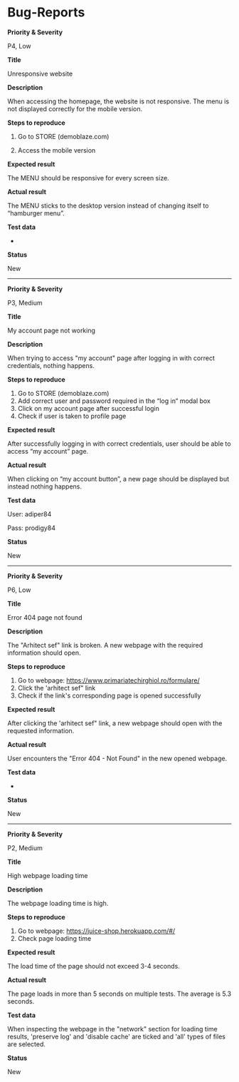 # Bug-Reports


**Priority & Severity**

P4, Low

**Title**

Unresponsive website

**Description**

When accessing the homepage, the website is not responsive. 
The menu is not displayed correctly for the mobile version.

**Steps to reproduce**

1. Go to STORE (demoblaze.com)

2. Access the mobile version

**Expected result**

The MENU should be responsive for every screen size.

**Actual result**

The MENU sticks to the desktop version instead of changing itself to “hamburger menu”.


**Test data**

-

**Status**

New

--------------------------------------------------------------------------

**Priority & Severity**

P3, Medium

**Title**

My account page not working

**Description**

When trying to access "my account" page after logging in with correct credentials, nothing happens. 

**Steps to reproduce**
1.	Go to STORE (demoblaze.com)
2.	Add correct user and password required in the “log in“ modal box
3.	Click on my account page after successful login
4.	Check if user is taken to profile page

**Expected result**

After successfully logging in with correct credentials, user should be able to access “my account” page.

**Actual result**

When clicking on “my account button”, a new page should be displayed but instead nothing happens.

**Test data**

User: adiper84

Pass: prodigy84

**Status**

New

--------------------------------------------------------------------------------------------------

**Priority & Severity**

P6, Low

**Title**

Error 404 page not found

**Description**

The "Arhitect sef" link is broken.
A new webpage with the required information should open.

**Steps to reproduce**
1.	Go to webpage: https://www.primariatechirghiol.ro/formulare/
2.	Click the 'arhitect sef" link
3.	Check if the link's corresponding page is opened successfully

**Expected result**

After clicking the 'arhitect sef" link, a new webpage should open with the requested information.

**Actual result**

User encounters the "Error 404 - Not Found" in the new opened webpage.

**Test data**

-

**Status**

New

------------------------------------------------------------------------------------------------------

**Priority & Severity**

P2, Medium

**Title**

High webpage loading time

**Description**

The webpage loading time is high.

**Steps to reproduce**

1.	Go to webpage: https://juice-shop.herokuapp.com/#/
3.  Check page loading time

**Expected result**

The load time of the page should not exceed 3-4 seconds.

**Actual result**

The page loads in more than 5 seconds on multiple tests. The average is 5.3 seconds.

**Test data**

When inspecting the webpage in the "network" section for loading time results, 'preserve log' and 'disable cache' are ticked and 'all' types of files are selected.

**Status**

New
